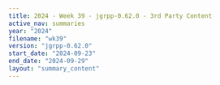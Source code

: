 ```yaml
---
title: 2024 - Week 39 - jgrpp-0.62.0 - 3rd Party Content
active_nav: summaries
year: "2024"
filename: "wk39"
version: "jgrpp-0.62.0"
start_date: "2024-09-23"
end_date: "2024-09-29"
layout: "summary_content"
---
```

